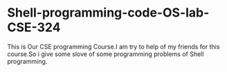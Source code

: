 # Shell-programming-code-OS-lab-CSE-324
This is Our CSE programming Course.I am try to help of my friends for this course.So i give some slove of some programming problems of Shell programming.
